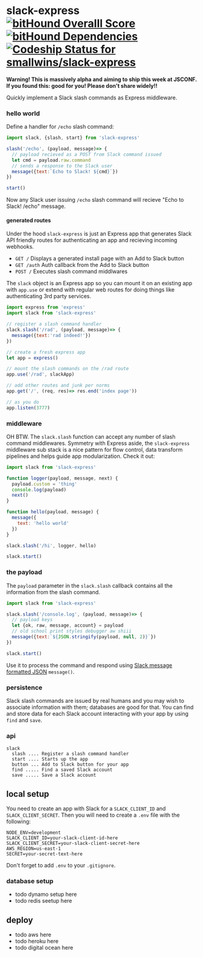 # slack-express [![bitHound Overalll Score](https://www.bithound.io/github/smallwins/slack-express/badges/score.svg)](https://www.bithound.io/github/smallwins/slack-express) [![bitHound Dependencies](https://www.bithound.io/github/smallwins/slack-express/badges/dependencies.svg)](https://www.bithound.io/github/smallwins/slack-express/master/dependencies/npm) [ ![Codeship Status for smallwins/slack-express](https://codeship.com/projects/8348a860-7a10-0133-8cf8-72bb2b768401/status?branch=master)](https://codeship.com/projects/118901)

**Warning! This is massively alpha and aiming to ship this week at JSCONF. If you found this: good for you! Please don't share widely!!**

Quickly implement a Slack slash commands as Express middleware.

### hello world

Define a handler for `/echo` slash command:

```javascript
import slack, {slash, start} from 'slack-express'

slash('/echo', (payload, message)=> {
  // payload recieved as a POST from Slack command issued
  let cmd = payload.raw.command
  // sends a response to the Slack user
  message({text:`Echo to Slack! ${cmd}`})
})

start()
```

Now any Slack user issuing `/echo` slash command will recieve "Echo to Slack! /echo" message.

#### generated routes

Under the hood `slack-express` is just an Express app that generates Slack API friendly routes for authenticating an app and recieving incoming webhooks.

- `GET /` Displays a generated install page with an Add to Slack button
- `GET /auth` Auth callback from the Add to Slack button
- `POST /` Executes slash command middlwares

The `slack` object is an Express app so you can mount it on an existing app with `app.use` or extend with regular web routes for doing things like authenticating 3rd party services. 

```javascript
import express from 'express'
import slack from 'slack-express'

// register a slash command handler
slack.slash('/rad', (payload, message)=> {
  message({text:'rad indeed!'})
})

// create a fresh express app
let app = express()

// mount the slash commands on the /rad route
app.use('/rad', slackApp)

// add other routes and junk per norms
app.get('/', (req, res)=> res.end('index page'))

// as you do
app.listen(3777)
```

### middleware

OH BTW. The `slack.slash` function can accept any number of slash command middlewares. Symmetry with Express aside, the `slack-express` middleware sub stack is a nice pattern for flow control, data transform pipelines and helps guide app modularization. Check it out:

```javascript
import slack from 'slack-express'

function logger(payload, message, next) {
  payload.custom = 'thing'
  console.log(payload)
  next()
}

function hello(payload, message) {
  message({
    text: 'hello world'
  })
}

slack.slash('/hi', logger, hello)

slack.start()
```

### the payload

The `payload` parameter in the `slack.slash` callback contains all the information from the slash command.

```javascript
import slack from 'slack-express'

slack.slash('/console.log', (payload, message)=> {
  // payload keys
  let {ok, raw, message, account} = payload
  // old school print styles debugger aw shiii
  message({text:`${JSON.stringify(payload, null, 2)}`})
})

slack.start()
```

Use it to process the command and respond using [Slack message formatted JSON](https://api.slack.com/docs/formatting) `message()`. 

### persistence

Slack slash commands are issued by real humans and you may wish to associate information with them; databases are good for that. You can find and store data for each Slack account interacting with your app by using `find` and `save`. 

### api

```
slack
  slash .... Register a slash command handler
  start .... Starts up the app
  button ... Add to Slack button for your app
  find ..... Find a saved Slack account
  save ..... Save a Slack account

```

## local setup

You need to create an app with Slack for a `SLACK_CLIENT_ID` and `SLACK_CLIENT_SECRET`. Then you will need to create a `.env` file with the following:

```
NODE_ENV=development
SLACK_CLIENT_ID=your-slack-client-id-here
SLACK_CLIENT_SECRET=your-slack-client-secret-here
AWS_REGION=us-east-1
SECRET=your-secret-text-here

```

Don't forget to add `.env` to your `.gitignore`.

### database setup

- todo dynamo setup here
- todo redis seetup here

## deploy

- todo aws here
- todo heroku here
- todo digital ocean here

